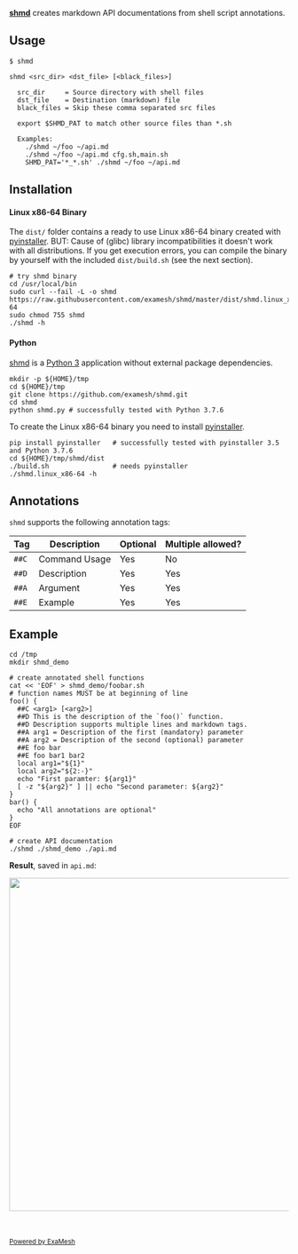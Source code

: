 **[shmd](https://github.com/examesh/shmd)** creates markdown API documentations from shell script annotations.


## Usage

```shell
$ shmd

shmd <src_dir> <dst_file> [<black_files>]

  src_dir     = Source directory with shell files
  dst_file    = Destination (markdown) file
  black_files = Skip these comma separated src files

  export $SHMD_PAT to match other source files than *.sh

  Examples:
    ./shmd ~/foo ~/api.md
    ./shmd ~/foo ~/api.md cfg.sh,main.sh
    SHMD_PAT='*_*.sh' ./shmd ~/foo ~/api.md
```


## Installation

#### Linux x86-64 Binary

The `dist/` folder contains a ready to use Linux x86-64 binary created with [pyinstaller](http://www.pyinstaller.org/). BUT: Cause of (glibc) library incompatibilities it doesn't work with all distributions. If you get execution errors, you can compile the binary by yourself with the included `dist/build.sh` (see the next section).

```shell
# try shmd binary
cd /usr/local/bin
sudo curl --fail -L -o shmd https://raw.githubusercontent.com/examesh/shmd/master/dist/shmd.linux_x86-64
sudo chmod 755 shmd
./shmd -h
```


#### Python

[shmd](https://github.com/examesh/shmd) is a [Python 3](https://www.python.org) application without external package dependencies.

```shell
mkdir -p ${HOME}/tmp
cd ${HOME}/tmp
git clone https://github.com/examesh/shmd.git
cd shmd
python shmd.py # successfully tested with Python 3.7.6
```

To create the Linux x86-64 binary you need to install [pyinstaller](http://www.pyinstaller.org/).

```shell
pip install pyinstaller   # successfully tested with pyinstaller 3.5 and Python 3.7.6
cd ${HOME}/tmp/shmd/dist
./build.sh                # needs pyinstaller
./shmd.linux_x86-64 -h
```



## Annotations

`shmd` supports the following annotation tags:

| Tag | Description | Optional | Multiple allowed? |
|---- |------------ |--------- |------------------ |
| `##C` | Command Usage | Yes | No |
| `##D` | Description | Yes | Yes |
| `##A` | Argument | Yes | Yes |
| `##E` | Example | Yes | Yes |


## Example

```shell
cd /tmp
mkdir shmd_demo

# create annotated shell functions
cat << 'EOF' > shmd_demo/foobar.sh
# function names MUST be at beginning of line
foo() {  
  ##C <arg1> [<arg2>]
  ##D This is the description of the `foo()` function.
  ##D Description supports multiple lines and markdown tags.
  ##A arg1 = Description of the first (mandatory) parameter
  ##A arg2 = Description of the second (optional) parameter
  ##E foo bar
  ##E foo bar1 bar2
  local arg1="${1}"
  local arg2="${2:-}"
  echo "First paramter: ${arg1}"
  [ -z "${arg2}" ] || echo "Second parameter: ${arg2}"
}
bar() {
  echo "All annotations are optional"
}
EOF

# create API documentation
./shmd ./shmd_demo ./api.md
```

**Result**, saved in `api.md`:

<p align="center">
<img src="https://raw.githubusercontent.com/examesh/ipy/master/shmd.png" width=600px>
</p>

<br><br>
<sub>[Powered by ExaMesh](https://examesh.de)</sub>
